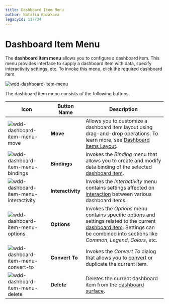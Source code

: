 ```yaml
---
title: Dashboard Item Menu
author: Natalia Kazakova
legacyId: 117734
---
```

# Dashboard Item Menu
The **dashboard item menu** allows you to configure a dashboard item. This menu provides interface to supply a dashboard item with data, specify interactivity settings, etc. To invoke this menu, click the required dashboard item.

![wdd-dashboard-item-menu](../../../images/img125813.png)

The dashboard item menu consists of the following buttons.

| Icon | Button Name | Description |
|---|---|---|
| ![wdd-dashboard-item-menu-move](../../../images/img127117.png) | **Move** | Allows you to customize a dashboard item layout using drag-and-drop operations. To learn more, see [Dashboard Items Layout](../dashboard-layout/dashboard-items-layout.md). |
| ![wdd-dashboard-item-menu-bindings](../../../images/img127112.png) | **Bindings** | Invokes the _Binding_ menu that allows you to create and modify data binding of the selected [dashboard item](../dashboard-item-settings.md). |
| ![wdd-dashboard-item-menu-interactivity](../../../images/img127113.png) | **Interactivity** | Invokes the _Interactivity_ menu contains settings affected on [interaction](../interactivity.md) between various dashboard items. |
| ![wdd-dashboard-item-menu-options](../../../images/img127114.png) | **Options** | Invokes the _Options_ menu contains specific options and settings related to the current [dashboard item](../dashboard-item-settings.md). Settings can be combined into sections like _Common_, _Legend_, _Colors_, etc. |
| ![wdd-dashboard-item-menu-convert-to](../../../images/img127115.png) | **Convert To** | Invokes the _Convert To_ dialog that allows you to [convert](../convert-dashboard-items.md) or duplicate the current item. |
| ![wdd-dashboard-item-menu-delete](../../../images/img127116.png) | **Delete** | Deletes the current dashboard item from the [dashboard surface](dashboard-surface.md). |